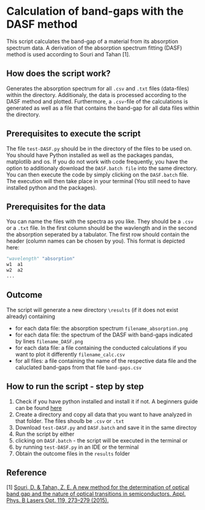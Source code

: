# Calculation of band-gaps with the DASF method

This script calculates the band-gap of a material from its absorption spectrum data. A derivation of the absorption spectrum fitting (DASF) method is used according to Souri and Tahan [1]. 

## How does the script work?

Generates the absorption spectrum for all `.csv` and `.txt` files (data-files) within the directory. Additionaly, the data is processed according to the DASF method and plotted. Furthermore, a `.csv`-file of the calculations is generated as well as a file that contains the band-gap for all data files within the directory.

## Prerequisites to execute the script

The file `test-DASF.py` should be in the directory of the files to be used on. You should have Python installed as well as the packages pandas, matplotlib and os. If you do not work with code frequently, you have the option to additionaly download the `DASF.batch file` into the same directory. You can then execute the code by simply clicking on the `DASF.batch` file. The execution will then take place in your terminal (You still need to have installed python and the packages).

## Prerequisites for the data

You can name the files with the spectra as you like. They should be a `.csv` or a `.txt` file. In the first column should be the wavlength and in the second the absorption seperated by a tabulator. The first row should contain the header (column names can be chosen by you). This format is depicted here:

```python
"wavelength" "absorption"
w1  a1
w2  a2
...
```

## Outcome

The script will generate a new directory `\results` (if it does not exist already) containing
* for each data file: the absorption spectrum `filename_absorption.png`
* for each data file: the spectrum of the DASF with band-gaps indicated by lines `filename_DASF.png`
* for each data file: a file containing the conducted calculations if you want to plot it differently `filename_calc.csv`
* for all files: a file containing the name of the respective data file and the caluclated band-gaps from that file `band-gaps.csv`

## How to run the script - step by step

1. Check if you have python installed and install it if not. A beginners guide can be found [here](https://wiki.python.org/moin/BeginnersGuide/Download)
1. Create a directory and copy all data that you want to have analyzed in that folder. The files shoulb be `.csv` or `.txt`
1. Download `test-DASF.py` and `DASF.batch` and save it in the same directoy
1. Run the script by either
  1. clicking on `DASF.batch` - the script will be executed in the terminal or
  1. by running `test-DASF.py` in an IDE or the terminal
1. Obtain the outcome files in the `results` folder

## Reference

[1] [Souri, D. & Tahan, Z. E. A new method for the determination of optical band gap and the nature of optical transitions in semiconductors. Appl. Phys. B Lasers Opt. 119, 273–279 (2015).](https://link.springer.com/article/10.1007%2Fs00340-015-6053-9)
